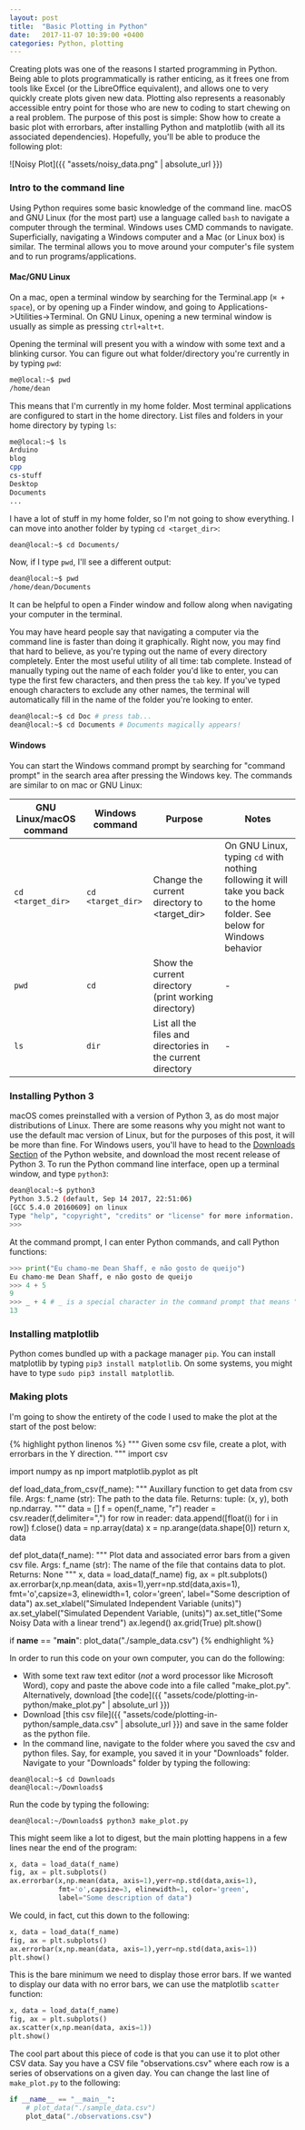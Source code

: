 ```yaml
---
layout: post
title:  "Basic Plotting in Python"
date:   2017-11-07 10:39:00 +0400
categories: Python, plotting
---
```


Creating plots was one of the reasons I started programming in Python. Being
able to plots programmatically is rather enticing, as it frees one from tools
like Excel (or the LibreOffice equivalent), and allows one to very quickly
create plots given new data. Plotting also represents a reasonably accessible
entry point for those who are new to coding to start chewing on a real problem.
The purpose of this post is simple: Show how to create a basic plot with
errorbars, after installing Python and matplotlib (with all its associated
dependencies). Hopefully, you'll be able to produce the following plot:

![Noisy Plot]({{ "assets/noisy_data.png" | absolute_url }})

### Intro to the command line

Using Python requires some basic knowledge of the command line. macOS and
GNU Linux (for the most part) use a language called `bash` to navigate a
computer through the terminal. Windows uses CMD commands to navigate.
Superficially, navigating a Windows computer and a Mac (or Linux box) is similar.
The terminal allows you to move around your computer's file system and to run
programs/applications.

#### Mac/GNU Linux

On a mac, open a terminal window by searching for the Terminal.app (`⌘ + space`),
or by opening up a Finder window, and going to
Applications->Utilities->Terminal. On GNU Linux, opening a new terminal window
is usually as simple as pressing `ctrl+alt+t`.

Opening the terminal will present you with a window with some text and a
blinking cursor. You can figure out what folder/directory you're currently in
by typing `pwd`:

```bash
me@local:~$ pwd
/home/dean
```

This means that I'm currently in my home folder. Most terminal applications
are configured to start in the home directory. List files and folders in your
home directory by typing `ls`:

```bash
me@local:~$ ls
Arduino
blog
cpp
cs-stuff
Desktop
Documents
...
```

I have a lot of stuff in my home folder, so I'm not going to show everything.
I can move into another folder by typing `cd <target_dir>`:

```bash
dean@local:~$ cd Documents/
```

Now, if I type `pwd`, I'll see a different output:

```bash
dean@local:~$ pwd
/home/dean/Documents
```

It can be helpful to open a Finder window and follow along when navigating your
computer in the terminal.

You may have heard people say that navigating a computer via the command line is
faster than doing it graphically. Right now, you may find that hard to believe,
as you're typing out the name of every directory completely. Enter the most
useful utility of all time: tab complete. Instead of manually typing out the name
of each folder you'd like to enter, you can type the first few characters, and
then press the `tab` key. If you've typed enough characters to exclude any other
names, the terminal will automatically fill in the name of the folder you're looking
to enter.

```bash
dean@local:~$ cd Doc # press tab...
dean@local:~$ cd Documents # Documents magically appears!
```

#### Windows  

You can start the Windows command prompt by searching for "command prompt" in
the search area after pressing the Windows key. The commands are similar to on
mac or GNU Linux:

| GNU Linux/macOS command | Windows command     | Purpose                                                     | Notes |
| ----------------------- | ------------------- | ----------------------------------------------------------- | ----- |
| `cd <target_dir>`       | `cd <target_dir>`   | Change the current directory to <target_dir>                | On GNU Linux, typing `cd` with nothing following it will take you back to the home folder. See below for Windows behavior |
| `pwd`                   | `cd`                | Show the current directory (print working directory)        | -     |
| `ls`                    | `dir`               | List all the files and directories in the current directory | -     |


### Installing Python 3

macOS comes preinstalled with a version of Python 3, as do most major
distributions of Linux. There are some reasons why you might not want to use
the default mac version of Linux, but for the purposes of this post, it will
be more than fine. For Windows users, you'll have to head to the
[Downloads Section](https://www.python.org/downloads/) of the Python website,
and download the most recent release of Python 3. To run the Python command line
interface, open up a terminal window, and type `python3`:

```bash
dean@local:~$ python3
Python 3.5.2 (default, Sep 14 2017, 22:51:06)
[GCC 5.4.0 20160609] on linux
Type "help", "copyright", "credits" or "license" for more information.
>>>
```

At the command prompt, I can enter Python commands, and call Python functions:

```python
>>> print("Eu chamo-me Dean Shaff, e não gosto de queijo")
Eu chamo-me Dean Shaff, e não gosto de queijo
>>> 4 + 5
9
>>> _ + 4 # _ is a special character in the command prompt that means "last output"
13
```

### Installing matplotlib

Python comes bundled up with a package manager `pip`. You can install matplotlib
by typing `pip3 install matplotlib`. On some systems, you might have to type
`sudo pip3 install matplotlib`.

### Making plots

I'm going to show the entirety of the code I used to make the plot at the start
of the post below:

{% highlight python linenos %}
"""
Given some csv file, create a plot, with errorbars in the Y direction.
"""
import csv

import numpy as np
import matplotlib.pyplot as plt

def load_data_from_csv(f_name):
    """
    Auxillary function to get data from csv file.
    Args:
        f_name (str): The path to the data file.
    Returns:
        tuple: (x, y), both np.ndarray.
    """
    data = []
    f = open(f_name, "r")
    reader = csv.reader(f,delimiter=",")
    for row in reader:
        data.append([float(i) for i in row])
    f.close()
    data = np.array(data)
    x = np.arange(data.shape[0])
    return x, data

def plot_data(f_name):
    """
    Plot data and associated error bars from a given csv file.
    Args:
        f_name (str): The name of the file that contains data to plot.
    Returns:
        None
    """
    x, data = load_data(f_name)
    fig, ax = plt.subplots()
    ax.errorbar(x,np.mean(data, axis=1),yerr=np.std(data,axis=1),
                fmt='o',capsize=3, elinewidth=1, color='green',
                label="Some description of data")
    ax.set_xlabel("Simulated Independent Variable (units)")
    ax.set_ylabel("Simulated Dependent Variable, (units)")
    ax.set_title("Some Noisy Data with a linear trend")
    ax.legend()
    ax.grid(True)
    plt.show()

if __name__ == "__main__":
    plot_data("./sample_data.csv")
{% endhighlight %}

In order to run this code on your own computer, you can do the following:
- With some text raw text editor (_not_ a word processor like Microsoft Word),
copy and paste the above code into a file called "make_plot.py". Alternatively,
download [the code]({{ "assets/code/plotting-in-python/make_plot.py" | absolute_url }})
- Download [this csv file]({{ "assets/code/plotting-in-python/sample_data.csv" | absolute_url }})
and save in the same folder as the python file.  
- In the command line, navigate to the folder where you saved the csv and python files.
Say, for example, you saved it in your "Downloads" folder. Navigate to your
"Downloads" folder by typing the following:

```
dean@local:~$ cd Downloads
dean@local:~/Downloads$
```

Run the code by typing the following:

```
dean@local:~/Downloads$ python3 make_plot.py
```

This might seem like a lot to digest, but the main plotting happens in a few
lines near the end of the program:

```python
x, data = load_data(f_name)
fig, ax = plt.subplots()
ax.errorbar(x,np.mean(data, axis=1),yerr=np.std(data,axis=1),
            fmt='o',capsize=3, elinewidth=1, color='green',
            label="Some description of data")
```

We could, in fact, cut this down to the following:

```python
x, data = load_data(f_name)
fig, ax = plt.subplots()
ax.errorbar(x,np.mean(data, axis=1),yerr=np.std(data,axis=1))
plt.show()
```

This is the bare minimum we need to display those error bars. If we wanted
to display our data with no error bars, we can use the matplotlib `scatter`
function:

```python
x, data = load_data(f_name)
fig, ax = plt.subplots()
ax.scatter(x,np.mean(data, axis=1))
plt.show()
```

The cool part about this piece of code is that you can use it to plot other CSV
data. Say you have a CSV file "observations.csv" where each row is a series of
observations on a given day. You can change the last line of `make_plot.py`
to the following:

```python
if __name__ == "__main__":
    # plot_data("./sample_data.csv")
    plot_data("./observations.csv")
```
